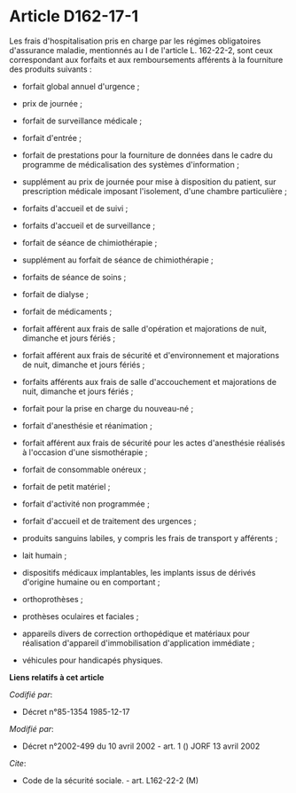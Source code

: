 # Article D162-17-1

Les frais d'hospitalisation pris en charge par les régimes obligatoires d'assurance maladie, mentionnés au I de l'article L.
162-22-2, sont ceux correspondant aux forfaits et aux remboursements afférents à la fourniture des produits suivants :

- forfait global annuel d'urgence ;

- prix de journée ;

- forfait de surveillance médicale ;

- forfait d'entrée ;

- forfait de prestations pour la fourniture de données dans le cadre du programme de médicalisation des systèmes
d'information ;

- supplément au prix de journée pour mise à disposition du patient, sur prescription médicale imposant l'isolement, d'une
chambre particulière ;

- forfaits d'accueil et de suivi ;

- forfaits d'accueil et de surveillance ;

- forfait de séance de chimiothérapie ;

- supplément au forfait de séance de chimiothérapie ;

- forfaits de séance de soins ;

- forfait de dialyse ;

- forfait de médicaments ;

- forfait afférent aux frais de salle d'opération et majorations de nuit, dimanche et jours fériés ;

- forfait afférent aux frais de sécurité et d'environnement et majorations de nuit, dimanche et jours fériés ;

- forfaits afférents aux frais de salle d'accouchement et majorations de nuit, dimanche et jours fériés ;

- forfait pour la prise en charge du nouveau-né ;

- forfait d'anesthésie et réanimation ;

- forfait afférent aux frais de sécurité pour les actes d'anesthésie réalisés à l'occasion d'une sismothérapie ;

- forfait de consommable onéreux ;

- forfait de petit matériel ;

- forfait d'activité non programmée ;

- forfait d'accueil et de traitement des urgences ;

- produits sanguins labiles, y compris les frais de transport y afférents ;

- lait humain ;

- dispositifs médicaux implantables, les implants issus de dérivés d'origine humaine ou en comportant ;

- orthoprothèses ;

- prothèses oculaires et faciales ;

- appareils divers de correction orthopédique et matériaux pour réalisation d'appareil d'immobilisation d'application
immédiate ;

- véhicules pour handicapés physiques.

**Liens relatifs à cet article**

_Codifié par_:

  - Décret n°85-1354 1985-12-17

_Modifié par_:

  - Décret n°2002-499 du 10 avril 2002 - art. 1 () JORF 13 avril 2002

_Cite_:

  - Code de la sécurité sociale. - art. L162-22-2 (M)
